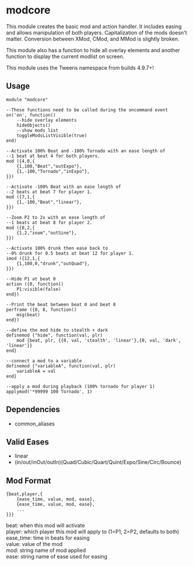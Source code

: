 # modcore
This module creates the basic mod and action handler. It includes easing and allows manipulation of both players. Capitalization of the mods doesn't matter. Conversion between XMod, CMod, and MMod is slightly broken.

This module also has a function to hide all overlay elements and another function to display the current modlist on screen.

This module uses the Tweens namespace from builds 4.9.7+!

## Usage

    module "modcore"
    
    --These functions need to be called during the oncommand event
    on('on', function()
	    --hide overlay elements
	    hideObjects()
	    --show mods list
	    toggleModsListVisible(true)
    end)
    
    --Activate 100% Beat and -100% Tornado with an ease length of 
    --1 beat at beat 4 for both players.
    mod ({4,0,{
	    {1,100,"Beat","outExpo"},
	    {1,-100,"Tornado","inExpo"},
    }})
    
    --Activate -100% Beat with an ease length of 
    --2 beats at beat 7 for player 1.
    mod ({7,1,{
	    {1,-100,"Beat","linear"},
    }})
    
    --Zoom P2 to 2x with an ease length of 
    --1 beats at beat 8 for player 2.
    mod ({8,2,{
	    {1,2,"zoom","outSine"},
    }})

    --Activate 100% drunk then ease back to 
    --0% drunk for 0.5 beats at beat 12 for player 1.
    imod ({12,1,{
	    {1,100,0,"drunk","outQuad"},
    }})
    
    --Hide P1 at beat 0
    action ({0, function()
	    P1:visible(false)
    end})

    --Print the beat between beat 0 and beat 8
    perframe ({0, 8, function()
	    msg(beat)
    end})

    --define the mod hide to stealth + dark
    definemod {"hide", function(val, plr) 
        mod {beat, plr, {{0, val, 'stealth', 'linear'},{0, val, 'dark', 'linear'}}
    end}

    --connect a mod to a variable
    definemod {"variableA", function(val, plr) 
        variableA = val
    end}

    --apply a mod during playback (100% tornado for player 1)
    applymod('*99999 100 Tornado', 1)
    
    
## Dependencies

 - common_aliases

## Valid Eases
 - linear
 - (in/out/inOut/outIn)(Quad/Cubic/Quart/Quint/Expo/Sine/Circ/Bounce)

## Mod Format

    {beat,player,{
	    {ease_time, value, mod, ease},
	    {ease_time, value, mod, ease},
	    ...
    }}}

beat: when this mod will activate  
player: which player this mod will apply to (1=P1, 2=P2, defaults to both)  
ease_time: time in beats for easing  
value: value of the mod  
mod: string name of mod applied  
ease: string name of ease used for easing  



